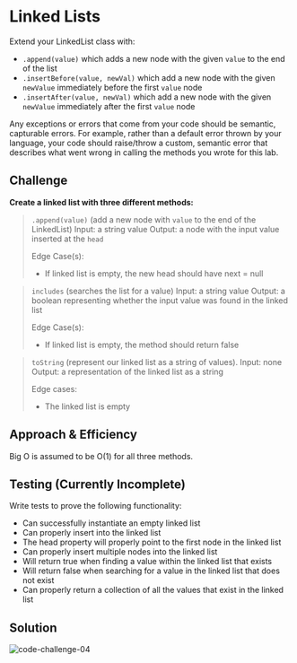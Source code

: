 # Linked Lists

Extend your LinkedList class with:

- `.append(value)` which adds a new node with the given `value` to the end of the list
- `.insertBefore(value, newVal)` which add a new node with the given `newValue` immediately before the first `value` node
- `.insertAfter(value, newVal)` which add a new node with the given `newValue` immediately after the first `value` node

Any exceptions or errors that come from your code should be semantic, capturable errors. For example, rather than a default error thrown by your language, your code should raise/throw a custom, semantic error that describes what went wrong in calling the methods you wrote for this lab.

## Challenge

**Create a linked list with three different methods:**

>`.append(value)` (add a new node with `value` to the end of the LinkedList)
>Input: a string value
>Output: a node with the input value inserted at the `head`
>
>Edge Case(s):
>- If linked list is empty, the new head should have next = null

>`includes` (searches the list for a value)
>Input: a string value
>Output: a boolean representing whether the input value was found in the linked list
>
>Edge Case(s):
>- If linked list is empty, the method should return false

>`toString` (represent our linked list as a string of values).
>Input: none
>Output: a representation of the linked list as a string
>
>Edge cases:
>- The linked list is empty

## Approach & Efficiency

Big O is assumed to be O(1) for all three methods.

## Testing (Currently Incomplete)

Write tests to prove the following functionality:

- Can successfully instantiate an empty linked list
- Can properly insert into the linked list
- The head property will properly point to the first node in the linked list
- Can properly insert multiple nodes into the linked list
- Will return true when finding a value within the linked list that exists
- Will return false when searching for a value in the linked list that does not exist
- Can properly return a collection of all the values that exist in the linked list

## Solution

![code-challenge-04]()

